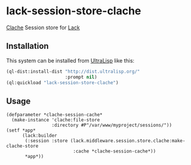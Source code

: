 # lack-session-store-clache

[Clache](https://github.com/html/clache) Session store for [Lack](https://github.com/fukamachi/lack)

## Installation

This system can be installed from [UltraLisp](https://ultralisp.org/) like this:

```lisp
(ql-dist:install-dist "http://dist.ultralisp.org/"
                      :prompt nil)
(ql:quickload "lack-session-store-clache")
```

## Usage

```common-lisp
(defparameter *clache-session-cache*
  (make-instance 'clache:file-store
                 :directory #P"/var/www/myproject/sessions/"))
(setf *app*
      (lack:builder
       (:session :store (lack.middleware.session.store.clache:make-clache-store
                         :cache *clache-session-cache*))
       *app*))
```

